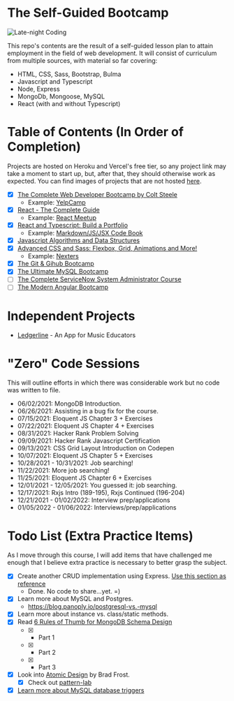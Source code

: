 # The Self-Guided Bootcamp

![Late-night Coding](https://images.unsplash.com/photo-1571171637578-41bc2dd41cd2?ixid=MnwxMjA3fDB8MHxwaG90by1wYWdlfHx8fGVufDB8fHx8&ixlib=rb-1.2.1&auto=format&fit=crop&w=1350&q=80)

This repo's contents are the result of a self-guided lesson plan to attain employment in the field of web development. It will consist of curriculum from multiple sources, with material so far covering:

- HTML, CSS, Sass, Bootstrap, Bulma
- Javascript and Typescript
- Node, Express
- MongoDb, Mongoose, MySQL
- React (with and without Typescript)

# Table of Contents (In Order of Completion)

Projects are hosted on Heroku and Vercel's free tier, so any project link may take a moment to start up, but, after that, they should otherwise work as expected. You can find images of projects that are not hosted [here](https://imgur.com/a/7Agm9lA).

- [x] [The Complete Web Developer Bootcamp by Colt Steele](https://www.udemy.com/course/the-web-developer-bootcamp/)
  - Example: [YelpCamp](https://aqueous-citadel-80395.herokuapp.com/)
- [x] [React - The Complete Guide](https://www.udemy.com/course/react-the-complete-guide-incl-redux/)
  - Example: [React Meetup](https://react-meetups-demo.vercel.app/)
- [x] [React and Typescript: Build a Portfolio](https://www.udemy.com/course/react-and-typescript-build-a-portfolio-project/)
  - Example: [Markdown/JS/JSX Code Book](https://markdown-code-demo.vercel.app/)
- [x] [Javascript Algorithms and Data Structures](https://www.udemy.com/course/js-algorithms-and-data-structures-masterclass/)
- [x] [Advanced CSS and Sass: Flexbox, Grid, Animations and More!](https://www.udemy.com/course/advanced-css-and-sass/)
  - Example: [Nexters](https://nexters.vercel.app/)
- [x] [The Git & Gihub Bootcamp](https://www.udemy.com/course/git-and-github-bootcamp/)
- [x] [The Ultimate MySQL Bootcamp](https://www.udemy.com/course/the-ultimate-mysql-bootcamp-go-from-sql-beginner-to-expert/)
- [ ] [The Complete ServiceNow System Administrator Course](https://www.udemy.com/course/the-complete-servicenow-system-administrator-course/)
- [ ] [The Modern Angular Bootcamp](https://www.udemy.com/course/the-modern-angular-bootcamp/)

# Independent Projects

- [Ledgerline](https://ledgerline.herokuapp.com/) - An App for Music Educators

# "Zero" Code Sessions

This will outline efforts in which there was considerable work but no code was written to file.

- 06/02/2021: MongoDB Introduction.
- 06/26/2021: Assisting in a bug fix for the course.
- 07/15/2021: Eloquent JS Chapter 3 + Exercises
- 07/22/2021: Eloquent JS Chapter 4 + Exercises
- 08/31/2021: Hacker Rank Problem Solving
- 09/09/2021: Hacker Rank Javascript Certification
- 09/13/2021: CSS Grid Layout Introduction on Codepen
- 10/07/2021: Eloquent JS Chapter 5 + Exercises
- 10/28/2021 - 10/31/2021: Job searching!
- 11/22/2021: More job searching!
- 11/25/2021: Eloquent JS Chapter 6 + Exercises
- 12/01/2021 - 12/05/2021: You guessed it: job searching.
- 12/17/2021: Rxjs Intro (189-195), Rxjs Continued (196-204)
- 12/21/2021 - 01/02/2022: Interview prep/applications
- 01/05/2022 - 01/06/2022: Interviews/prep/applications

# Todo List (Extra Practice Items)

As I move through this course, I will add items that have challenged me enough that I believe extra practice is necessary to better grasp the subject.

- [x] Create another CRUD implementation using Express. [Use this section as reference](Complete_Web_Dev_Bootcamp/12_Express/03_Restful%20Routes)
  - Done. No code to share...yet. =)
- [x] Learn more about MySQL and Postgres.
  - https://blog.panoply.io/postgresql-vs.-mysql
- [x] Learn more about instance vs. class/static methods.
- [x] Read [6 Rules of Thumb for MongoDB Schema Design](https://www.mongodb.com/blog/post6-rules-of-thumb-for-mongodb-schema-design-part-1)
  - [x] - Part 1
  - [x] - Part 2
  - [x] - Part 3
- [x] Look into [Atomic Design](https://bradfrost.com/blog/post/atomic-web-design/) by Brad Frost.
  - [x] Check out [pattern-lab](https://patternlab.io/)
- [x] [Learn more about MySQL database triggers](https://www.geeksforgeeks.org/different-types-of-mysql-triggers-with-examples/)
